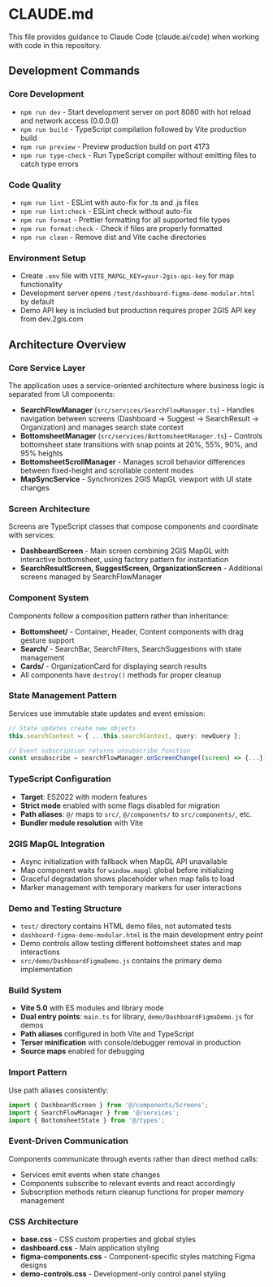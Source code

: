 # CLAUDE.md

This file provides guidance to Claude Code (claude.ai/code) when working with code in this repository.

## Development Commands

### Core Development
- `npm run dev` - Start development server on port 8080 with hot reload and network access (0.0.0.0)
- `npm run build` - TypeScript compilation followed by Vite production build
- `npm run preview` - Preview production build on port 4173
- `npm run type-check` - Run TypeScript compiler without emitting files to catch type errors

### Code Quality 
- `npm run lint` - ESLint with auto-fix for .ts and .js files
- `npm run lint:check` - ESLint check without auto-fix
- `npm run format` - Prettier formatting for all supported file types
- `npm run format:check` - Check if files are properly formatted
- `npm run clean` - Remove dist and Vite cache directories

### Environment Setup
- Create `.env` file with `VITE_MAPGL_KEY=your-2gis-api-key` for map functionality
- Development server opens `/test/dashboard-figma-demo-modular.html` by default
- Demo API key is included but production requires proper 2GIS API key from dev.2gis.com

## Architecture Overview

### Core Service Layer
The application uses a service-oriented architecture where business logic is separated from UI components:

- **SearchFlowManager** (`src/services/SearchFlowManager.ts`) - Handles navigation between screens (Dashboard → Suggest → SearchResult → Organization) and manages search state context
- **BottomsheetManager** (`src/services/BottomsheetManager.ts`) - Controls bottomsheet state transitions with snap points at 20%, 55%, 90%, and 95% heights
- **BottomsheetScrollManager** - Manages scroll behavior differences between fixed-height and scrollable content modes
- **MapSyncService** - Synchronizes 2GIS MapGL viewport with UI state changes

### Screen Architecture
Screens are TypeScript classes that compose components and coordinate with services:

- **DashboardScreen** - Main screen combining 2GIS MapGL with interactive bottomsheet, using factory pattern for instantiation
- **SearchResultScreen, SuggestScreen, OrganizationScreen** - Additional screens managed by SearchFlowManager

### Component System
Components follow a composition pattern rather than inheritance:

- **Bottomsheet/** - Container, Header, Content components with drag gesture support
- **Search/** - SearchBar, SearchFilters, SearchSuggestions with state management
- **Cards/** - OrganizationCard for displaying search results
- All components have `destroy()` methods for proper cleanup

### State Management Pattern
Services use immutable state updates and event emission:

```typescript
// State updates create new objects
this.searchContext = { ...this.searchContext, query: newQuery };

// Event subscription returns unsubscribe function
const unsubscribe = searchFlowManager.onScreenChange((screen) => {...});
```

### TypeScript Configuration
- **Target**: ES2022 with modern features
- **Strict mode** enabled with some flags disabled for migration
- **Path aliases**: `@/` maps to `src/`, `@/components/` to `src/components/`, etc.
- **Bundler module resolution** with Vite

### 2GIS MapGL Integration
- Async initialization with fallback when MapGL API unavailable
- Map component waits for `window.mapgl` global before initializing
- Graceful degradation shows placeholder when map fails to load
- Marker management with temporary markers for user interactions

### Demo and Testing Structure
- `test/` directory contains HTML demo files, not automated tests
- `dashboard-figma-demo-modular.html` is the main development entry point
- Demo controls allow testing different bottomsheet states and map interactions
- `src/demo/DashboardFigmaDemo.js` contains the primary demo implementation

### Build System
- **Vite 5.0** with ES modules and library mode
- **Dual entry points**: `main.ts` for library, `demo/DashboardFigmaDemo.js` for demos
- **Path aliases** configured in both Vite and TypeScript
- **Terser minification** with console/debugger removal in production
- **Source maps** enabled for debugging

### Import Pattern
Use path aliases consistently:
```typescript
import { DashboardScreen } from '@/components/Screens';
import { SearchFlowManager } from '@/services';
import { BottomsheetState } from '@/types';
```

### Event-Driven Communication
Components communicate through events rather than direct method calls:
- Services emit events when state changes
- Components subscribe to relevant events and react accordingly
- Subscription methods return cleanup functions for proper memory management

### CSS Architecture
- **base.css** - CSS custom properties and global styles
- **dashboard.css** - Main application styling
- **figma-components.css** - Component-specific styles matching Figma designs
- **demo-controls.css** - Development-only control panel styling